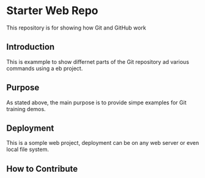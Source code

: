 # Starter Web Repo

This repository is for showing how Git and GitHub work

## Introduction

This is exammple to show differnet parts of the Git repository ad  various commands using a eb project.

## Purpose

As stated above, the main purpose is to provide simpe examples for Git training demos.

## Deployment

This is a somple web project, deployment can be on any web server or even local file system.

## How to Contribute